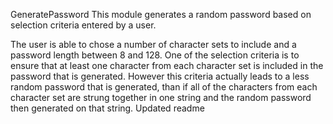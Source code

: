 GeneratePassword
This module generates a random password based on selection criteria entered by a user.

The user is able to chose a number of character sets to include and a password length between 8 and 128. 
One of the selection criteria is to ensure that at least one character from each character set is included in the password that is generated.
However this criteria actually leads to a less random password that is generated, than if all of the characters from each character set
are strung together in one string and the random password then generated on that string.
 Updated readme